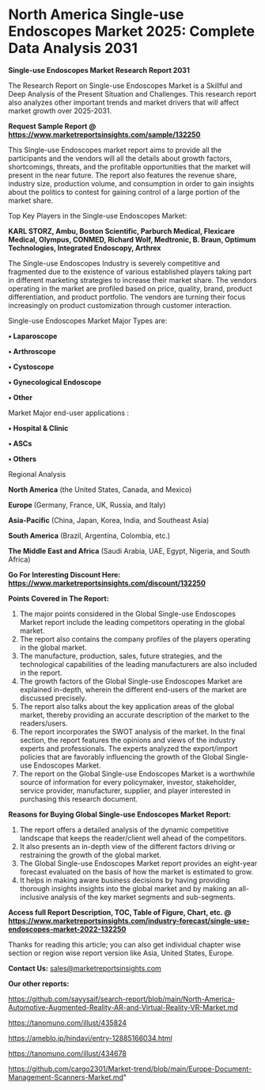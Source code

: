 # North America Single-use Endoscopes Market 2025: Complete Data Analysis 2031

<strong>Single-use Endoscopes Market Research Report 2031</strong>

The Research Report on Single-use Endoscopes Market is a Skillful and Deep Analysis of the Present Situation and Challenges. This research report also analyzes other important trends and market drivers that will affect market growth over 2025-2031.

<strong>Request Sample Report @ <a href=https://www.marketreportsinsights.com/sample/132250>https://www.marketreportsinsights.com/sample/132250</a></strong>

This Single-use Endoscopes market report aims to provide all the participants and the vendors will all the details about growth factors, shortcomings, threats, and the profitable opportunities that the market will present in the near future. The report also features the revenue share, industry size, production volume, and consumption in order to gain insights about the politics to contest for gaining control of a large portion of the market share.

Top Key Players in the Single-use Endoscopes Market:

<strong>KARL STORZ, Ambu, Boston Scientific, Parburch Medical, Flexicare Medical, Olympus, CONMED, Richard Wolf, Medtronic, B. Braun, Optimum Technologies, Integrated Endoscopy, Arthrex</strong>

The Single-use Endoscopes Industry is severely competitive and fragmented due to the existence of various established players taking part in different marketing strategies to increase their market share. The vendors operating in the market are profiled based on price, quality, brand, product differentiation, and product portfolio. The vendors are turning their focus increasingly on product customization through customer interaction.

Single-use Endoscopes Market Major Types are:

<strong>• Laparoscope

• Arthroscope

• Cystoscope

• Gynecological Endoscope

• Other</strong>

Market Major end-user applications :

<strong>• Hospital & Clinic

• ASCs

• Others</strong>

Regional Analysis

</u><strong><b>North America</b></strong> (the United States, Canada, and Mexico)

<strong><b>Europe </b></strong>(Germany, France, UK, Russia, and Italy)

<strong><b>Asia-Pacific</b></strong> (China, Japan, Korea, India, and Southeast Asia)

<strong><b>South America</b></strong> (Brazil, Argentina, Colombia, etc.)

<strong><b>The Middle East and Africa</b></strong> (Saudi Arabia, UAE, Egypt, Nigeria, and South Africa)

<strong>Go For Interesting Discount Here: <a href=https://www.marketreportsinsights.com/discount/132250>https://www.marketreportsinsights.com/discount/132250</a></strong>

<strong>Points Covered in The Report:</strong>
<ol>
  <li>The major points considered in the Global Single-use Endoscopes Market report include the leading competitors operating in the global market.</li>
  <li>The report also contains the company profiles of the players operating in the global market.</li>
  <li>The manufacture, production, sales, future strategies, and the technological capabilities of the leading manufacturers are also included in the report.</li>
  <li>The growth factors of the Global Single-use Endoscopes Market are explained in-depth, wherein the different end-users of the market are discussed precisely.</li>
  <li>The report also talks about the key application areas of the global market, thereby providing an accurate description of the market to the readers/users.</li>
  <li>The report incorporates the SWOT analysis of the market. In the final section, the report features the opinions and views of the industry experts and professionals. The experts analyzed the export/import policies that are favorably influencing the growth of the Global Single-use Endoscopes Market.</li>
  <li>The report on the Global Single-use Endoscopes Market is a worthwhile source of information for every policymaker, investor, stakeholder, service provider, manufacturer, supplier, and player interested in purchasing this research document.</li>
</ol>
<strong>Reasons for Buying Global Single-use Endoscopes Market Report:</strong>

<ol>
  <li>The report offers a detailed analysis of the dynamic competitive landscape that keeps the reader/client well ahead of the competitors.</li>
  <li>It also presents an in-depth view of the different factors driving or restraining the growth of the global market.</li>
  <li>The Global Single-use Endoscopes Market report provides an eight-year forecast evaluated on the basis of how the market is estimated to grow.</li>
  <li>It helps in making aware business decisions by having providing thorough insights insights into the global market and by making an all-inclusive analysis of the key market segments and sub-segments.</li>
</ol>
<strong>Access full Report Description, TOC, Table of Figure, Chart, etc. @ <a href=https://www.marketreportsinsights.com/industry-forecast/single-use-endoscopes-market-2022-132250>https://www.marketreportsinsights.com/industry-forecast/single-use-endoscopes-market-2022-132250</a></strong>


Thanks for reading this article; you can also get individual chapter wise section or region wise report version like Asia, United States, Europe.

<strong>Contact Us:</strong>
sales@marketreportsinsights.com

<strong>Our other reports:</strong>

<a href=https://github.com/sayysaif/search-report/blob/main/North-America-Automotive-Augmented-Reality-AR-and-Virtual-Reality-VR-Market.md>https://github.com/sayysaif/search-report/blob/main/North-America-Automotive-Augmented-Reality-AR-and-Virtual-Reality-VR-Market.md</a>

<a href=https://tanomuno.com/illust/435824>https://tanomuno.com/illust/435824</a>

<a href=https://ameblo.jp/hindavi/entry-12885166034.html>https://ameblo.jp/hindavi/entry-12885166034.html</a>

<a href=https://tanomuno.com/illust/434678>https://tanomuno.com/illust/434678</a>

<a href=https://github.com/cargo2301/Market-trend/blob/main/Europe-Document-Management-Scanners-Market.md>https://github.com/cargo2301/Market-trend/blob/main/Europe-Document-Management-Scanners-Market.md</a>"
